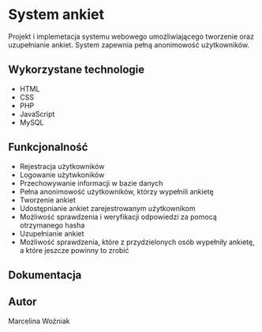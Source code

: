 # System ankiet

Projekt i implemetacja systemu webowego umożliwiającego tworzenie oraz uzupełnianie ankiet.
System zapewnia pełną anonimowość użytkowników.

## Wykorzystane technologie

- HTML
- CSS
- PHP
- JavaScript
- MySQL

## Funkcjonalność

- Rejestracja użytkowników
- Logowanie użytwkoników
- Przechowywanie informacji w bazie danych
- Pełna anonimowość użytkowników, którzy wypełnili ankietę
- Tworzenie ankiet
- Udostępnianie ankiet zarejestrowanym użytkownikom
- Możliwość sprawdzenia i weryfikacji odpowiedzi za pomocą otrzymanego hasha 
- Uzupełnianie ankiet
- Możliwość sprawdzenia, które z przydzielonych osób wypełniły ankietę, a które jeszcze powinny to zrobić


## Dokumentacja


## Autor
Marcelina Woźniak
